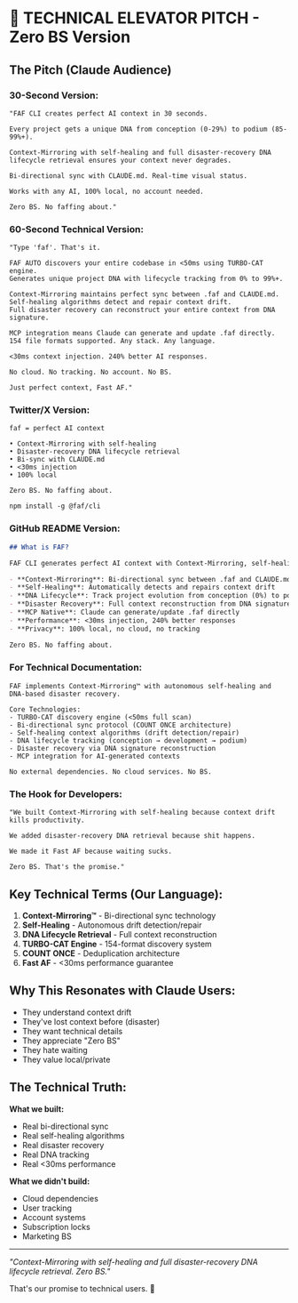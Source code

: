# 🎯 TECHNICAL ELEVATOR PITCH - Zero BS Version

## The Pitch (Claude Audience)

### 30-Second Version:
```
"FAF CLI creates perfect AI context in 30 seconds. 

Every project gets a unique DNA from conception (0-29%) to podium (85-99%+). 

Context-Mirroring with self-healing and full disaster-recovery DNA lifecycle retrieval ensures your context never degrades. 

Bi-directional sync with CLAUDE.md. Real-time visual status. 

Works with any AI, 100% local, no account needed.

Zero BS. No faffing about."
```

### 60-Second Technical Version:
```
"Type 'faf'. That's it.

FAF AUTO discovers your entire codebase in <50ms using TURBO-CAT engine.
Generates unique project DNA with lifecycle tracking from 0% to 99%+.

Context-Mirroring maintains perfect sync between .faf and CLAUDE.md.
Self-healing algorithms detect and repair context drift.
Full disaster recovery can reconstruct your entire context from DNA signature.

MCP integration means Claude can generate and update .faf directly.
154 file formats supported. Any stack. Any language.

<30ms context injection. 240% better AI responses.

No cloud. No tracking. No account. No BS.

Just perfect context, Fast AF."
```

### Twitter/X Version:
```
faf = perfect AI context

• Context-Mirroring with self-healing
• Disaster-recovery DNA lifecycle retrieval  
• Bi-sync with CLAUDE.md
• <30ms injection
• 100% local

Zero BS. No faffing about.

npm install -g @faf/cli
```

### GitHub README Version:
```markdown
## What is FAF?

FAF CLI generates perfect AI context with Context-Mirroring, self-healing algorithms, and full disaster-recovery DNA lifecycle retrieval.

- **Context-Mirroring**: Bi-directional sync between .faf and CLAUDE.md
- **Self-Healing**: Automatically detects and repairs context drift
- **DNA Lifecycle**: Track project evolution from conception (0%) to podium (99%+)
- **Disaster Recovery**: Full context reconstruction from DNA signature
- **MCP Native**: Claude can generate/update .faf directly
- **Performance**: <30ms injection, 240% better responses
- **Privacy**: 100% local, no cloud, no tracking

Zero BS. No faffing about.
```

### For Technical Documentation:
```
FAF implements Context-Mirroring™ with autonomous self-healing and DNA-based disaster recovery.

Core Technologies:
- TURBO-CAT discovery engine (<50ms full scan)
- Bi-directional sync protocol (COUNT ONCE architecture)
- Self-healing context algorithms (drift detection/repair)
- DNA lifecycle tracking (conception → development → podium)
- Disaster recovery via DNA signature reconstruction
- MCP integration for AI-generated contexts

No external dependencies. No cloud services. No BS.
```

### The Hook for Developers:
```
"We built Context-Mirroring with self-healing because context drift kills productivity.

We added disaster-recovery DNA retrieval because shit happens.

We made it Fast AF because waiting sucks.

Zero BS. That's the promise."
```

## Key Technical Terms (Our Language):

1. **Context-Mirroring™** - Bi-directional sync technology
2. **Self-Healing** - Autonomous drift detection/repair
3. **DNA Lifecycle Retrieval** - Full context reconstruction
4. **TURBO-CAT Engine** - 154-format discovery system
5. **COUNT ONCE** - Deduplication architecture
6. **Fast AF** - <30ms performance guarantee

## Why This Resonates with Claude Users:

- They understand context drift
- They've lost context before (disaster)
- They want technical details
- They appreciate "Zero BS"
- They hate waiting
- They value local/private

## The Technical Truth:

**What we built:**
- Real bi-directional sync
- Real self-healing algorithms
- Real disaster recovery
- Real DNA tracking
- Real <30ms performance

**What we didn't build:**
- Cloud dependencies
- User tracking
- Account systems
- Subscription locks
- Marketing BS

---

*"Context-Mirroring with self-healing and full disaster-recovery DNA lifecycle retrieval. Zero BS."*

That's our promise to technical users. 🎯
